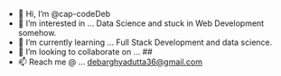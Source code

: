 - 👋 Hi, I’m @cap-codeDeb
- 👀 I’m interested in ... Data Science and stuck in Web Development somehow.
- 🌱 I’m currently learning ... Full Stack Development and data science.
- 💞️ I’m looking to collaborate on ... ##
- 📫 Reach me @ ... debarghyadutta36@gmail.com

<!---
cap-codeDeb/cap-codeDeb is a ✨ special ✨ repository because its `README.md` (this file) appears on your GitHub profile.
You can click the Preview link to take a look at your changes.
--->
